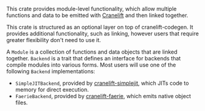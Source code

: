 This crate provides module-level functionality, which allow multiple
functions and data to be emitted with
[Cranelift](https://crates.io/crates/cranelift) and then linked together.

This crate is structured as an optional layer on top of cranelift-codegen.
It provides additional functionality, such as linking, however users that
require greater flexibility don't need to use it.

A `Module` is a collection of functions and data objects that are linked
together. `Backend` is a trait that defines an interface for backends
that compile modules into various forms. Most users will use one of the
following `Backend` implementations:

 - `SimpleJITBackend`, provided by [cranelift-simplejit], which JITs
   code to memory for direct execution.
 - `FaerieBackend`, provided by [cranelift-faerie], which emits native
   object files.

[cranelift-simplejit]: https://crates.io/crates/cranelift-simplejit
[cranelift-faerie]: https://crates.io/crates/cranelift-faerie
